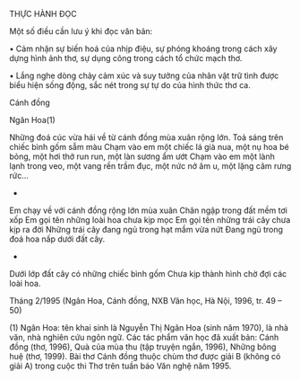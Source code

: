 THỰC HÀNH ĐỌC

Một số điều cần lưu ý khi đọc văn bản:

• Cảm nhận sự biến hoá của nhịp điệu, sự phóng khoáng trong cách xây dựng hình ảnh thơ, sự dụng công trong cách tổ chức mạch thơ.

• Lắng nghe dòng chảy cảm xúc và suy tưởng của nhân vật trữ tình được biểu hiện sống động, sắc nét trong sự tự do của hình thức thơ ca.

Cánh đồng

Ngân Hoa(1)

Những đoá cúc vừa hái về từ cánh đồng mùa xuân rộng lớn.
Toả sáng trên chiếc bình gốm sẫm màu
Chạm vào em một chiếc lá già nua, một nụ hoa bé bỏng, một hơi thở run run,
một làn sương ẩm ướt
Chạm vào em một lành lạnh trong veo, một vang rền trầm đục, một nức nở
âm u, một lặng câm rưng rức...

*

Em chạy về với cánh đồng rộng lớn mùa xuân
Chân ngập trong đất mềm tơi xốp
Em gọi tên những loài hoa chưa kịp mọc
Em gọi tên những trái cây chưa kịp ra đời
Những trái cây đang ngủ trong hạt mầm vừa nứt
Đang ngủ trong đoá hoa nấp dưới đất cây.

*

Dưới lớp đất cây có những chiếc bình gốm
Chưa kịp thành hình chờ đợi các loài hoa.

Tháng 2/1995
(Ngân Hoa, Cánh đồng, NXB Văn học, Hà Nội, 1996, tr. 49 – 50)

(1) Ngân Hoa: tên khai sinh là Nguyễn Thị Ngân Hoa (sinh năm 1970), là nhà văn, nhà nghiên cứu ngôn ngữ. Các tác phẩm văn học đã xuất bản: Cánh đồng (thơ, 1996), Quà của mùa thu (tập truyện ngắn, 1996), Những bông huệ (thơ, 1999). Bài thơ Cánh đồng thuộc chùm thơ được giải B (không có giải A) trong cuộc thi Thơ trên tuần báo Văn nghệ năm 1995.